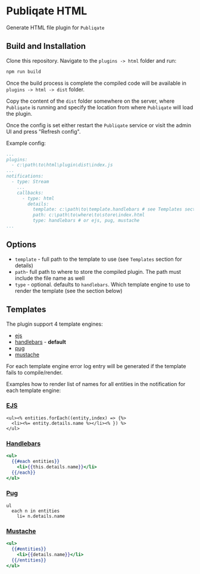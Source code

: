 # Publiqate HTML

Generate HTML file plugin for `Publiqate`

## Build and Installation

Clone this repository. Navigate to the `plugins -> html` folder and run:

```bash
npm run build
```

Once the build process is complete the compiled code will be available in `plugins -> html -> dist` folder.

Copy the content of the `dist` folder somewhere on the server, where `Publiqate` is running and specify the location from where `Publiqate` will load the plugin.

Once the config is set either restart the `Publiqate` service or visit the admin UI and press "Refresh config".

Example config:

```yaml
...
plugins:
  - c:\path\to\html\plugin\dist\index.js
...
notifications:
  - type: Stream
    ...
    callbacks:
      - type: html
        details:
          template: c:\path\to\template.handlebars # see Templates section for details
          path: c:\path\to\where\to\store\index.html
          type: handlebars # or ejs, pug, mustache
...
```

## Options

- `template` - full path to the template to use (see `Templates` section for details)
- `path`- full path to where to store the compiled plugin. The path must include the file name as well
- `type` - optional. defaults to `handlebars`. Which template engine to use to render the template (see the section below)

## Templates

The plugin support 4 template engines:

- [ejs](https://ejs.co/)
- [handlebars](https://handlebarsjs.com/guide/) - **default**
- [pug](https://pugjs.org/api/getting-started.html)
- [mustache](https://github.com/janl/mustache.js)

For each template engine error log entry will be generated if the template fails to compile/render.

Examples how to render list of names for all entities in the notification for each template engine:

### [EJS](https://ejs.co/)

```ejs
<ul><% entities.forEach((entity,index) => {%>
  <li><%= entity.details.name %></li><% }) %>
</ul>
```

### [Handlebars](https://handlebarsjs.com/guide/)

```handlebars
<ul>
  {{#each entities}}
    <li>{{this.details.name}}</li>
  {{/each}}
</ul>
```

### [Pug](https://pugjs.org/api/getting-started.html)

```pug
ul
  each n in entities
    li= n.details.name
```

### [Mustache](https://github.com/janl/mustache.js)

```mustache
<ul>
  {{#entities}}
    <li>{{details.name}}</li>
  {{/entities}}
</ul>
```
